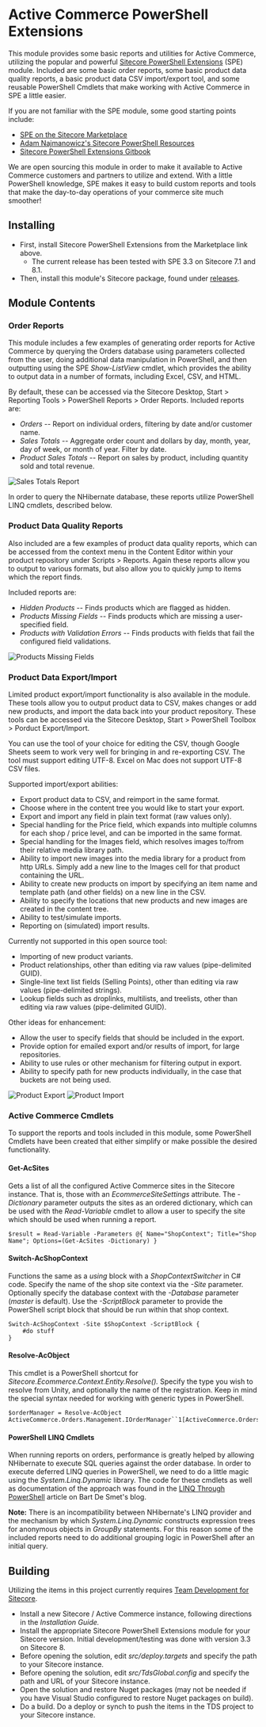 # Active Commerce PowerShell Extensions

This module provides some basic reports and utilities for Active Commerce, utilizing the popular and powerful [Sitecore PowerShell Extensions](https://marketplace.sitecore.net/Modules/Sitecore_PowerShell_console.aspx) (SPE) module. Included are some basic order reports, some basic product data quality reports, a basic product data CSV import/export tool, and some reusable PowerShell Cmdlets that make working with Active Commerce in SPE a little easier.

If you are not familiar with the SPE module, some good starting points include:

* [SPE on the Sitecore Marketplace](https://marketplace.sitecore.net/Modules/Sitecore_PowerShell_console.aspx)
* [Adam Najmanowicz's Sitecore PowerShell Resources](http://blog.najmanowicz.com/sitecore-powershell-console/)
* [Sitecore PowerShell Extensions Gitbook](http://sitecorepowershell.gitbooks.io/sitecore-powershell-extensions/content/)

We are open sourcing this module in order to make it available to Active Commerce customers and partners to utilize and extend. With a little PowerShell knowledge, SPE makes it easy to build custom reports and tools that make the day-to-day operations of your commerce site much smoother!

## Installing
* First, install Sitecore PowerShell Extensions from the Marketplace link above.
  * The current release has been tested with SPE 3.3 on Sitecore 7.1 and 8.1.
* Then, install this module's Sitecore package, found under [releases](http://www.github.com/ActiveCommerce/activecommerce-powershell-extensions/releases).

## Module Contents

### Order Reports

This module includes a few examples of generating order reports for Active Commerce by querying the Orders database using parameters collected from the user, doing additional data manipulation in PowerShell, and then outputting using the SPE *Show-ListView* cmdlet, which provides the ability to output data in a number of formats, including Excel, CSV, and HTML.

By default, these can be accessed via the Sitecore Desktop, Start > Reporting Tools > PowerShell Reports > Order Reports. Included reports are:

* *Orders* -- Report on individual orders, filtering by date and/or customer name.
* *Sales Totals* -- Aggregate order count and dollars by day, month, year, day of week, or month of year. Filter by date.
* *Product Sales Totals* -- Report on sales by product, including quantity sold and total revenue.

![Sales Totals Report](./images/sales-totals-report.png)

In order to query the NHibernate database, these reports utilize PowerShell LINQ cmdlets, described below.

### Product Data Quality Reports

Also included are a few examples of product data quality reports, which can be accessed from the context menu in the Content Editor within your product repository under Scripts > Reports. Again these reports allow you to output to various formats, but also allow you to quickly jump to items which the report finds.

Included reports are:

* *Hidden Products* -- Finds products which are flagged as hidden.
* *Products Missing Fields* -- Finds products which are missing a user-specified field.
* *Products with Validation Errors* -- Finds products with fields that fail the configured field validations.

![Products Missing Fields](./images/missing-images-report.png)

### Product Data Export/Import

Limited product export/import functionality is also available in the module. These tools allow you to output product data to CSV, makes changes or add new products, and import the data back into your product repository. These tools can be accessed via the Sitecore Desktop, Start > PowerShell Toolbox > Porduct Export/Import.

You can use the tool of your choice for editing the CSV, though Google Sheets seem to work very well for bringing in and re-exporting CSV. The tool must support editing UTF-8. Excel on Mac does not support UTF-8 CSV files.

Supported import/export abilities:

* Export product data to CSV, and reimport in the same format.
* Choose where in the content tree you would like to start your export.
* Export and import any field in plain text format (raw values only).
* Special handling for the Price field, which expands into multiple columns for each shop / price level, and can be imported in the same format.
* Special handling for the Images field, which resolves images to/from their relative media library path.
* Ability to import new images into the media library for a product from http URLs. Simply add a new line to the Images cell for that product containing the URL.
* Ability to create new products on import by specifying an item name and template path (and other fields) on a new line in the CSV.
* Ability to specify the locations that new products and new images are created in the content tree.
* Ability to test/simulate imports.
* Reporting on (simulated) import results.

Currently not supported in this open source tool:

* Importing of new product variants.
* Product relationships, other than editing via raw values (pipe-delimited GUID).
* Single-line text list fields (Selling Points), other than editing via raw values (pipe-delimited strings).
* Lookup fields such as droplinks, multilists, and treelists, other than editing via raw values (pipe-delimited GUID).

Other ideas for enhancement:

* Allow the user to specify fields that should be included in the export.
* Provide option for emailed export and/or results of import, for large repositories.
* Ability to use rules or other mechanism for filtering output in export.
* Ability to specify path for new products individually, in the case that buckets are not being used.

![Product Export](./images/product-export.png)
![Product Import](./images/product-import.png)

### Active Commerce Cmdlets

To support the reports and tools included in this module, some PowerShell Cmdlets have been created that either simplify or make possible the desired functionality.

#### Get-AcSites

Gets a list of all the configured Active Commerce sites in the Sitecore instance. That is, those with an *EcommerceSiteSettings* attribute. The *-Dictionary* parameter outputs the sites as an ordered dictionary, which can be used with the *Read-Variable* cmdlet to allow a user to specify the site which should be used when running a report.

```
$result = Read-Variable -Parameters @{ Name="ShopContext"; Title="Shop Name"; Options=(Get-AcSites -Dictionary) }
```

#### Switch-AcShopContext

Functions the same as a *using* block with a *ShopContextSwitcher* in C# code. Specify the name of the shop site context via the *-Site* parameter. Optionally specify the database context with the *-Database* parameter (*master* is default). Use the *-ScriptBlock* parameter to provide the PowerShell script block that should be run within that shop context.

```
Switch-AcShopContext -Site $ShopContext -ScriptBlock {
    #do stuff
}
```

#### Resolve-AcObject

This cmdlet is a PowerShell shortcut for *Sitecore.Ecommerce.Context.Entity.Resolve().* Specify the type you wish to resolve from Unity, and optionally the name of the registration. Keep in mind the special syntax needed for working with generic types in PowerShell.

```
$orderManager = Resolve-AcObject ActiveCommerce.Orders.Management.IOrderManager``1[ActiveCommerce.Orders.Order]
```

#### PowerShell LINQ Cmdlets

When running reports on orders, performance is greatly helped by allowing NHibernate to execute SQL queries against the order database. In order to execute deferred LINQ queries in PowerShell, we need to do a little magic using the *System.Linq.Dynamic* library. The code for these cmdlets as well as documentation of the approach was found in the [LINQ Through PowerShell](http://bartdesmet.net/blogs/bart/archive/2008/06/07/linq-through-powershell.aspx) article on Bart De Smet's blog.

**Note:** There is an incompatibility between NHibernate's LINQ provider and the mechanism by which *System.Linq.Dynamic* constructs expression trees for anonymous objects in *GroupBy* statements. For this reason some of the included reports need to do additional grouping logic in PowerShell after an initial query.

## Building

Utilizing the items in this project currently requires [Team Development for Sitecore](http://www.hhogdev.com/products/team-development-for-sitecore/overview.aspx).

* Install a new Sitecore / Active Commerce instance, following directions in the *Installation Guide.*
* Install the appropriate Sitecore PowerShell Extensions module for your Sitecore version. Initial development/testing was done with version 3.3 on Sitecore 8.
* Before opening the solution, edit *src/deploy.targets* and specify the path to your Sitecore instance.
* Before opening the solution, edit *src/TdsGlobal.config* and specify the path and URL of your Sitecore instance.
* Open the solution and restore Nuget packages (may not be needed if you have Visual Studio configured to restore Nuget packages on build).
* Do a build. Do a deploy or synch to push the items in the TDS project to your Sitecore instance.